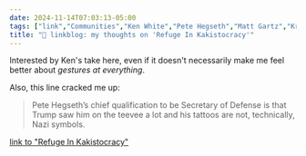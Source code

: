 ```yaml
---
date: 2024-11-14T07:03:13-05:00
tags: ["link","Communities","Ken White","Pete Hegseth","Matt Gartz","Kristi Noem","Donald Trump"]
title: "🔗 linkblog: my thoughts on 'Refuge In Kakistocracy'"
---
```

Interested by Ken's take here, even if it doesn't necessarily make me feel better about *gestures at everything*.

Also, this line cracked me up:

> Pete Hegseth’s chief qualification to be Secretary of Defense is that Trump saw him on the teevee a lot and his tattoos are not, technically, Nazi symbols.

[link to "Refuge In Kakistocracy"](https://www.popehat.com/p/refuge-in-kakistocracy)